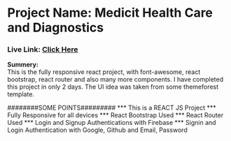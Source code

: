 <h1>Project Name: Medicit Health Care and Diagnostics</h1>

<h3>Live Link: <a href="#">Click Here</a></h3>

<p><strong>Summery:</strong> <br />
                This is the fully responsive react project, with font-awesome, react bootstrap, 
                react router and also many more components. I have completed this project in only 2 days.
                The UI idea was taken from some themeforest template.</p>

########SOME POINTS#########
*** This is a REACT JS Project
*** Fully Responsive for all devices
*** React Bootstrap Used
*** React Router Used
*** Login and Signup Authentications with Firebase
*** Signin and Login Authentication with Google, Github and Email, Password